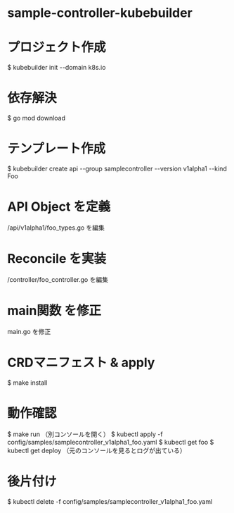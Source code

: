 # sample-controller-kubebuilder

# プロジェクト作成
$ kubebuilder init --domain k8s.io

# 依存解決
$ go mod download

# テンプレート作成
$ kubebuilder create api --group samplecontroller --version v1alpha1 --kind Foo

# API Object を定義
/api/v1alpha1/foo_types.go を編集

# Reconcile を実装
/controller/foo_controller.go を編集

# main関数 を修正
main.go を修正

# CRDマニフェスト & apply
$ make install

# 動作確認
$ make run
（別コンソールを開く）
$ kubectl apply -f config/samples/samplecontroller_v1alpha1_foo.yaml
$ kubectl get foo
$ kubectl get deploy
（元のコンソールを見るとログが出ている）

# 後片付け
$ kubectl delete -f config/samples/samplecontroller_v1alpha1_foo.yaml
